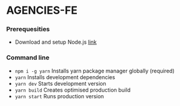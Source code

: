 # AGENCIES-FE

### Prerequesities
- Download and setup Node.js [link](https://nodejs.org/)
### Command line
- ``` npm i -g yarn ``` Installs yarn package manager globally (required)
- ``` yarn ``` Installs development dependencies
- ``` yarn dev ``` Starts development version
- ``` yarn build ``` Creates optimised production build
- ``` yarn start ``` Runs production version
